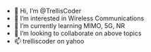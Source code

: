 - 👋 Hi, I’m @TrellisCoder
- 👀 I’m interested in Wireless Communications
- 🌱 I’m currently learning MIMO, 5G, NR
- 💞️ I’m looking to collaborate on above topics
- 📫 trelliscoder on yahoo 

<!---
TrellisCoder/TrellisCoder is a ✨ special ✨ repository because its `README.md` (this file) appears on your GitHub profile.
You can click the Preview link to take a look at your changes.
--->
